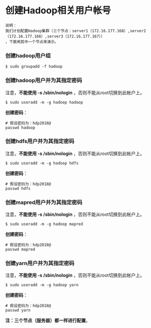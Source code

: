 创建Hadoop相关用户帐号
=================================================================================
```
说明：
我们计划配置Hadoop集群（三个节点：server1（172.16.177.168）,server2（172.16.177.166）,server3（172.16.177.167））
，下面用其中一个节点来演示。
```

### 创建hadoop用户组
```shell
$ sudo groupadd -f hadoop
```

### 创建hadoop用户并为其指定密码
注意，**不能使用 -s /sbin/nologin** ，否则不能从root切换到此帐户上。
```shell
$ sudo useradd -m -g hadoop hadoop
```
**创建密码**：
```shell
# 假设密码为：hdp2018@
passwd hadoop
```

### 创建hdfs用户并为其指定密码
注意，**不能使用 -s /sbin/nologin** ，否则不能从root切换到此帐户上。
```shell
$ sudo useradd -m -g hadoop hdfs
```
**创建密码**：
```shell
# 假设密码为：hdp2018@
passwd hdfs
```

### 创建mapred用户并为其指定密码
注意，**不能使用 -s /sbin/nologin** ，否则不能从root切换到此帐户上。
```shell
$ sudo useradd -m -g hadoop mapred
```
**创建密码**：
```shell
# 假设密码为：hdp2018@
passwd mapred
```

### 创建yarn用户并为其指定密码
注意，**不能使用 -s /sbin/nologin** ，否则不能从root切换到此帐户上。
```shell
$ sudo useradd -m -g hadoop yarn
```
**创建密码**：
```shell
# 假设密码为：hdp2018@
passwd yarn
```
**注：三个节点（服务器）都一样进行配置**。
